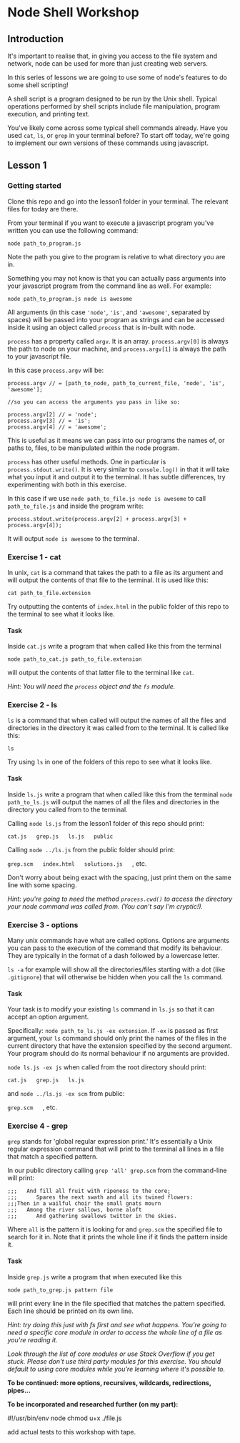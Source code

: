 # Node Shell Workshop

## Introduction

It's important to realise that, in giving you access to the file system and network,
node can be used for more than just creating web servers.

In this series of lessons we are going to use some of node's features to do some shell scripting!

A shell script is a program designed to be run by the Unix shell. Typical operations performed by shell scripts include file manipulation, program execution, and printing text.

You've likely come across some typical shell commands already. Have you used `cat`, `ls`, or `grep` in your
terminal before? To start off today, we're going to implement our own versions of these commands using javascript.

## Lesson 1

### Getting started

Clone this repo and go into the lesson1 folder in your terminal. The relevant files for today are there.

From your terminal if you want to execute a javascript program you've written you can use the following command:

```
node path_to_program.js
```

Note the path you give to the program is relative to what directory you are in.

Something you may not know is that you can actually pass arguments into your javascript program from
the command line as well. For example:

```
node path_to_program.js node is awesome
```

All arguments (in this case `'node'`, `'is'`, and `'awesome'`, separated by spaces) will be passed into your program as strings and can be accessed inside it using an object called `process` that is in-built with node.

`process` has a property called `argv`. It is an array. `process.argv[0]` is always the path to node on your machine, and `process.argv[1]` is always the path to your javascript file.

In this case `process.argv` will be:

```javscript
process.argv // = [path_to_node, path_to_current_file, 'node', 'is', 'awesome'];

//so you can access the arguments you pass in like so:

process.argv[2] // = 'node';
process.argv[3] // = 'is';
process.argv[4] // = 'awesome';

```

This is useful as it means we can pass into our programs the names of, or paths to, files, to be manipulated within the node program.

`process` has other useful methods. One in particular is `process.stdout.write()`. It is very similar to `console.log()` in that it will take what you input it and output it to the terminal. It has subtle differences, try experimenting with both in this exercise.

In this case if we use `node path_to_file.js node is awesome` to call `path_to_file.js` and inside the program write:

```
process.stdout.write(process.argv[2] + process.argv[3] + process.argv[4]);
```

It will output `node is awesome` to the terminal.

### Exercise 1 - cat

In unix, `cat` is a command that takes the path to a file as its argument and will output the contents of that file to the terminal. It is used like this:

`cat path_to_file.extension`

Try outputting the contents of `index.html` in the public folder of this repo to the terminal to see what it looks like.

#### Task

Inside `cat.js` write a program that when called like this from the terminal 

`node path_to_cat.js path_to_file.extension` 

will output the contents of that latter file to the terminal like `cat`.

*Hint: You will need the `process` object and the `fs` module.*

### Exercise 2 - ls

`ls` is a command that when called will output the names of all the files and directories in the directory it was called from to the terminal. It is called like this:

`ls`

Try using `ls` in one of the folders of this repo to see what it looks like.

#### Task

Inside `ls.js` write a program that when called like this from the terminal `node path_to_ls.js` will output the names of all the files and directories in the directory you called from to the terminal.

Calling `node ls.js` from the lesson1 folder of this repo should print:

`cat.js   grep.js   ls.js   public   `

Calling `node ../ls.js` from the public folder should print:

`grep.scm   index.html   solutions.js   `, etc.

Don't worry about being exact with the spacing, just print them on the same line with some spacing.

*Hint: you're going to need the method `process.cwd()` to access the directory your node command was called from. (You can't say I'm cryptic!).*

### Exercise 3 - options

Many unix commands have what are called options. Options are arguments you can pass to the execution of the command that modify its behaviour. They are typically in the format of a dash followed by a lowercase letter.

`ls -a` for example will show all the directories/files starting with a dot (like `.gitignore`) that will otherwise be hidden when you call the `ls` command.

#### Task

Your task is to modify your existing `ls` command in `ls.js` so that it can accept an option argument.

Specifically: `node path_to_ls.js -ex extension`. If `-ex` is passed as first argument, your `ls` command should only print the names of the files in the current directory that have the extension specified by the second argument. Your program should do its normal behaviour if no arguments are provided.

`node ls.js -ex js` when called from the root directory should print:

`cat.js   grep.js   ls.js   `

and `node ../ls.js -ex scm` from public:

`grep.scm   `, etc.

### Exercise 4 - grep

`grep` stands for 'global regular expression print.' It's essentially a Unix regular expression command that will print to the terminal all lines in a file that match a specified pattern.

In our public directory calling `grep 'all' grep.scm` from the command-line will print:

```
;;;   And fill all fruit with ripeness to the core;
;;;      Spares the next swath and all its twined flowers:
;;;Then in a wailful choir the small gnats mourn
;;;   Among the river sallows, borne aloft
;;;      And gathering swallows twitter in the skies.
```

Where `all` is the pattern it is looking for and `grep.scm` the specified file to search for it in.
Note that it prints the whole line if it finds the pattern inside it.

#### Task

Inside `grep.js` write a program that when executed like this

`node path_to_grep.js pattern file`

will print every line in the file specified that matches the pattern specified. Each line should be printed on its own line.

*Hint: try doing this just with fs first and see what happens. You're going to need a specific core module in order to access the whole line of a file as you're reading it.*

*Look through the list of core modules or use Stack Overflow if you get stuck. Please don't use third party modules for this exercise. You should default to using core modules while you're learning where it's possible to.*

**To be continued: more options, recursives, wildcards, redirections, pipes...**

**To be incorporated and researched further (on my part):**

#!/usr/bin/env node
chmod u+x ./file.js

add actual tests to this workshop with tape.

